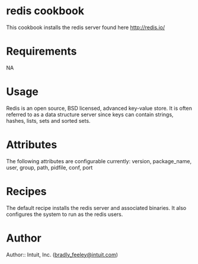 # redis cookbook

This cookbook installs the redis server found here http://redis.io/

# Requirements
NA

# Usage

Redis is an open source, BSD licensed, advanced key-value store. It is often referred to as a data structure server since keys can contain strings, hashes, lists, sets and sorted sets.

# Attributes
The following attributes are configurable currently:
version, package_name, user, group, path, pidfile, conf, port

# Recipes
The default recipe installs the redis server and associated binaries.  It also configures the system to run as the redis users.

# Author

Author:: Intuit, Inc. (<bradly_feeley@intuit.com>)
